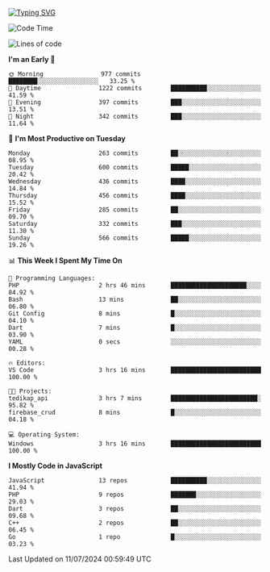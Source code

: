 [![Typing SVG](https://readme-typing-svg.demolab.com?font=Fira+Code&pause=1000&color=F7F7F7&random=false&width=435&lines=Hi+%F0%9F%91%8B%2C+I'm+Rafiu+Sidqi;Junior+Backend+Developer)](https://git.io/typing-svg)
<!--START_SECTION:waka-->
![Code Time](http://img.shields.io/badge/Code%20Time-277%20hrs%2012%20mins-blue)

![Lines of code](https://img.shields.io/badge/From%20Hello%20World%20I%27ve%20Written-1.2%20million%20lines%20of%20code-blue)

**I'm an Early 🐤** 

```text
🌞 Morning                977 commits         ████████░░░░░░░░░░░░░░░░░   33.25 % 
🌆 Daytime                1222 commits        ██████████░░░░░░░░░░░░░░░   41.59 % 
🌃 Evening                397 commits         ███░░░░░░░░░░░░░░░░░░░░░░   13.51 % 
🌙 Night                  342 commits         ███░░░░░░░░░░░░░░░░░░░░░░   11.64 % 
```
📅 **I'm Most Productive on Tuesday** 

```text
Monday                   263 commits         ██░░░░░░░░░░░░░░░░░░░░░░░   08.95 % 
Tuesday                  600 commits         █████░░░░░░░░░░░░░░░░░░░░   20.42 % 
Wednesday                436 commits         ████░░░░░░░░░░░░░░░░░░░░░   14.84 % 
Thursday                 456 commits         ████░░░░░░░░░░░░░░░░░░░░░   15.52 % 
Friday                   285 commits         ██░░░░░░░░░░░░░░░░░░░░░░░   09.70 % 
Saturday                 332 commits         ███░░░░░░░░░░░░░░░░░░░░░░   11.30 % 
Sunday                   566 commits         █████░░░░░░░░░░░░░░░░░░░░   19.26 % 
```


📊 **This Week I Spent My Time On** 

```text
💬 Programming Languages: 
PHP                      2 hrs 46 mins       █████████████████████░░░░   84.92 % 
Bash                     13 mins             ██░░░░░░░░░░░░░░░░░░░░░░░   06.80 % 
Git Config               8 mins              █░░░░░░░░░░░░░░░░░░░░░░░░   04.10 % 
Dart                     7 mins              █░░░░░░░░░░░░░░░░░░░░░░░░   03.90 % 
YAML                     0 secs              ░░░░░░░░░░░░░░░░░░░░░░░░░   00.28 % 

🔥 Editors: 
VS Code                  3 hrs 16 mins       █████████████████████████   100.00 % 

🐱‍💻 Projects: 
tedikap_api              3 hrs 7 mins        ████████████████████████░   95.82 % 
firebase_crud            8 mins              █░░░░░░░░░░░░░░░░░░░░░░░░   04.18 % 

💻 Operating System: 
Windows                  3 hrs 16 mins       █████████████████████████   100.00 % 
```

**I Mostly Code in JavaScript** 

```text
JavaScript               13 repos            ██████████░░░░░░░░░░░░░░░   41.94 % 
PHP                      9 repos             ███████░░░░░░░░░░░░░░░░░░   29.03 % 
Dart                     3 repos             ██░░░░░░░░░░░░░░░░░░░░░░░   09.68 % 
C++                      2 repos             ██░░░░░░░░░░░░░░░░░░░░░░░   06.45 % 
Go                       1 repo              █░░░░░░░░░░░░░░░░░░░░░░░░   03.23 % 
```




 Last Updated on 11/07/2024 00:59:49 UTC
<!--END_SECTION:waka-->
